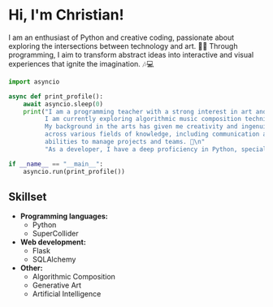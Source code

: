 
# Hi, I'm Christian!

I am an enthusiast of Python and creative coding, passionate about exploring the intersections between technology and art. 🎨✨ Through programming, I aim to transform abstract ideas into interactive and visual experiences that ignite the imagination. 🎶💻

```python
import asyncio

async def print_profile():
    await asyncio.sleep(0)
    print("I am a programming teacher with a strong interest in art and philosophy. 🎨🧠 \
          I am currently exploring algorithmic music composition techniques and generative art.  \
          My background in the arts has given me creativity and ingenuity, skills that I apply \
          across various fields of knowledge, including communication and leadership \
          abilities to manage projects and teams. 🤝\n"
          "As a developer, I have a deep proficiency in Python, specializing in backend and AI development 💻")

if __name__ == "__main__":
    asyncio.run(print_profile())
```

## Skillset

- **Programming languages:**
  - Python 
  - SuperCollider
- **Web development:**
  - Flask
  - SQLAlchemy
- **Other:**
  - Algorithmic Composition
  - Generative Art
  - Artificial Intelligence

